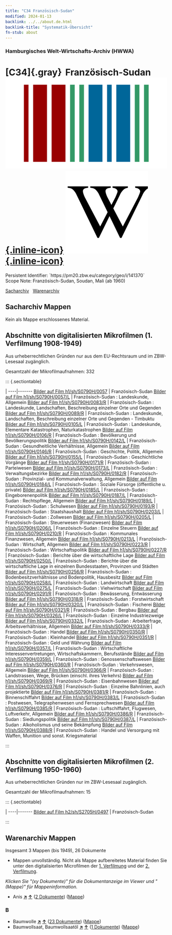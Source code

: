 ```yaml
---
title: "C34 Französisch-Sudan"
modified: 2024-01-13
backlink: ../../about.de.html
backlink-title: "Systematik-Übersicht"
fn-stub: about
---
```


### Hamburgisches Welt-Wirtschafts-Archiv (HWWA)

# [C34]{.gray}&#8201; Französisch-Sudan &#160; [![Wikidata](/images/Wikidata-logo.svg "Wikidata"){.inline-icon}](http://www.wikidata.org/entity/Q508014) [![Wikipedia](/images/Wikipedia-W.svg "Wikipedia"){.inline-icon}](https://de.wikipedia.org/wiki/Franz%C3%B6sisch-Sudan)

<div class="hint">Persistent Identifier: `https://pm20.zbw.eu/category/geo/i/141370`</div>

<div class="hint">
Scope Note: Französisch-Sudan, Soudan, Mali (ab 1960)
</div>


[Sacharchiv](#sacharchiv-mappen) &#160; [Warenarchiv](#warenarchiv-mappen)





## Sacharchiv Mappen








Kein als Mappe erschlossenes Material.



<a id="filmsections" />

## Abschnitte von digitalisierten Mikrofilmen (1. Verfilmung 1908-1949)

<p>Aus urheberrechtlichen Gründen nur aus dem EU-Rechtsraum und im ZBW-Lesesaal zugänglich.</p>


<p>Gesamtzahl der Mikrofilmaufnahmen: 332</p>





::: {.sectiontable}

 | 
----|-------
<a class="btn" href="https://pm20.zbw.eu/film/h1/sh/S0790H/0057" rel="nofollow">Bilder auf Film h1/sh/S0790H/0057</a> | Französisch-Sudan
<a class="btn" href="https://pm20.zbw.eu/film/h1/sh/S0790H/0057/L" rel="nofollow">Bilder auf Film h1/sh/S0790H/0057/L</a> | Französisch-Sudan : Landeskunde, Allgemein
<a class="btn" href="https://pm20.zbw.eu/film/h1/sh/S0790H/0083/R" rel="nofollow">Bilder auf Film h1/sh/S0790H/0083/R</a> | Französisch-Sudan : Landeskunde, Landschaften, Beschreibung einzelner Orte und Gegenden
<a class="btn" href="https://pm20.zbw.eu/film/h1/sh/S0790H/0089/R" rel="nofollow">Bilder auf Film h1/sh/S0790H/0089/R</a> | Französisch-Sudan : Landeskunde, Landschaften, Beschreibung einzelner Orte und Gegenden - Timbuktu
<a class="btn" href="https://pm20.zbw.eu/film/h1/sh/S0790H/0105/L" rel="nofollow">Bilder auf Film h1/sh/S0790H/0105/L</a> | Französisch-Sudan : Landeskunde, Elementare Katastrophen, Naturkatastrophen
<a class="btn" href="https://pm20.zbw.eu/film/h1/sh/S0790H/0106/R" rel="nofollow">Bilder auf Film h1/sh/S0790H/0106/R</a> | Französisch-Sudan : Bevölkerung und Bevölkerungspolitik
<a class="btn" href="https://pm20.zbw.eu/film/h1/sh/S0790H/0142/L" rel="nofollow">Bilder auf Film h1/sh/S0790H/0142/L</a> | Französisch-Sudan : Gesundheitliche Verhältnisse, Allgemein
<a class="btn" href="https://pm20.zbw.eu/film/h1/sh/S0790H/0146/R" rel="nofollow">Bilder auf Film h1/sh/S0790H/0146/R</a> | Französisch-Sudan : Geschichte, Politik, Allgemein
<a class="btn" href="https://pm20.zbw.eu/film/h1/sh/S0790H/0155/L" rel="nofollow">Bilder auf Film h1/sh/S0790H/0155/L</a> | Französisch-Sudan : Geschichtliche Vorgänge
<a class="btn" href="https://pm20.zbw.eu/film/h1/sh/S0790H/0171/R" rel="nofollow">Bilder auf Film h1/sh/S0790H/0171/R</a> | Französisch-Sudan : Parteiwesen
<a class="btn" href="https://pm20.zbw.eu/film/h1/sh/S0790H/0173/L" rel="nofollow">Bilder auf Film h1/sh/S0790H/0173/L</a> | Französisch-Sudan : Verwaltungsbezirke
<a class="btn" href="https://pm20.zbw.eu/film/h1/sh/S0790H/0182/R" rel="nofollow">Bilder auf Film h1/sh/S0790H/0182/R</a> | Französisch-Sudan : Provinzial- und Kommunalverwaltung, Allgemein
<a class="btn" href="https://pm20.zbw.eu/film/h1/sh/S0790H/0184/L" rel="nofollow">Bilder auf Film h1/sh/S0790H/0184/L</a> | Französisch-Sudan : Soziale Fürsorge (öffentliche u. private)
<a class="btn" href="https://pm20.zbw.eu/film/h1/sh/S0790H/0185/L" rel="nofollow">Bilder auf Film h1/sh/S0790H/0185/L</a> | Französisch-Sudan : Eingeborenenpolitik
<a class="btn" href="https://pm20.zbw.eu/film/h1/sh/S0790H/0187/L" rel="nofollow">Bilder auf Film h1/sh/S0790H/0187/L</a> | Französisch-Sudan : Rechtspflege, Allgemein
<a class="btn" href="https://pm20.zbw.eu/film/h1/sh/S0790H/0189/L" rel="nofollow">Bilder auf Film h1/sh/S0790H/0189/L</a> | Französisch-Sudan : Schulwesen
<a class="btn" href="https://pm20.zbw.eu/film/h1/sh/S0790H/0193/R" rel="nofollow">Bilder auf Film h1/sh/S0790H/0193/R</a> | Französisch-Sudan : Staatshaushalt
<a class="btn" href="https://pm20.zbw.eu/film/h1/sh/S0790H/0203/L" rel="nofollow">Bilder auf Film h1/sh/S0790H/0203/L</a> | Französisch-Sudan : Zollwesen
<a class="btn" href="https://pm20.zbw.eu/film/h1/sh/S0790H/0205/L" rel="nofollow">Bilder auf Film h1/sh/S0790H/0205/L</a> | Französisch-Sudan : Steuerwesen (Finanzwesen)
<a class="btn" href="https://pm20.zbw.eu/film/h1/sh/S0790H/0206/L" rel="nofollow">Bilder auf Film h1/sh/S0790H/0206/L</a> | Französisch-Sudan : Einzelne Steuern
<a class="btn" href="https://pm20.zbw.eu/film/h1/sh/S0790H/0210/R" rel="nofollow">Bilder auf Film h1/sh/S0790H/0210/R</a> | Französisch-Sudan : Kommunales Finanzwesen, Allgemein
<a class="btn" href="https://pm20.zbw.eu/film/h1/sh/S0790H/0213/L" rel="nofollow">Bilder auf Film h1/sh/S0790H/0213/L</a> | Französisch-Sudan : Wirtschaft, Allgemein
<a class="btn" href="https://pm20.zbw.eu/film/h1/sh/S0790H/0223/R" rel="nofollow">Bilder auf Film h1/sh/S0790H/0223/R</a> | Französisch-Sudan : Wirtschaftspolitik
<a class="btn" href="https://pm20.zbw.eu/film/h1/sh/S0790H/0227/R" rel="nofollow">Bilder auf Film h1/sh/S0790H/0227/R</a> | Französisch-Sudan : Berichte über die wirtschaftliche Lage
<a class="btn" href="https://pm20.zbw.eu/film/h1/sh/S0790H/0250/L" rel="nofollow">Bilder auf Film h1/sh/S0790H/0250/L</a> | Französisch-Sudan : Berichte über die wirtschaftliche Lage in einzelnen Bundesstaaten, Provinzen und Städten
<a class="btn" href="https://pm20.zbw.eu/film/h1/sh/S0790H/0256/R" rel="nofollow">Bilder auf Film h1/sh/S0790H/0256/R</a> | Französisch-Sudan : Bodenbesitzverhältnisse und Bodenpolitik, Hausbesitz
<a class="btn" href="https://pm20.zbw.eu/film/h1/sh/S0790H/0258/L" rel="nofollow">Bilder auf Film h1/sh/S0790H/0258/L</a> | Französisch-Sudan : Landwirtschaft
<a class="btn" href="https://pm20.zbw.eu/film/h1/sh/S0790H/0275/L" rel="nofollow">Bilder auf Film h1/sh/S0790H/0275/L</a> | Französisch-Sudan : Viehwirtschaft
<a class="btn" href="https://pm20.zbw.eu/film/h1/sh/S0790H/0291/R" rel="nofollow">Bilder auf Film h1/sh/S0790H/0291/R</a> | Französisch-Sudan : Bewässerung, Entwässerung
<a class="btn" href="https://pm20.zbw.eu/film/h1/sh/S0790H/0318/R" rel="nofollow">Bilder auf Film h1/sh/S0790H/0318/R</a> | Französisch-Sudan : Forstwirtschaft
<a class="btn" href="https://pm20.zbw.eu/film/h1/sh/S0790H/0320/L" rel="nofollow">Bilder auf Film h1/sh/S0790H/0320/L</a> | Französisch-Sudan : Fischerei
<a class="btn" href="https://pm20.zbw.eu/film/h1/sh/S0790H/0321/R" rel="nofollow">Bilder auf Film h1/sh/S0790H/0321/R</a> | Französisch-Sudan : Bergbau
<a class="btn" href="https://pm20.zbw.eu/film/h1/sh/S0790H/0326/L" rel="nofollow">Bilder auf Film h1/sh/S0790H/0326/L</a> | Französisch-Sudan : Einzelne Industriezweige
<a class="btn" href="https://pm20.zbw.eu/film/h1/sh/S0790H/0332/L" rel="nofollow">Bilder auf Film h1/sh/S0790H/0332/L</a> | Französisch-Sudan : Arbeiterfrage, Arbeitsverhältnisse, Allgemein
<a class="btn" href="https://pm20.zbw.eu/film/h1/sh/S0790H/0333/R" rel="nofollow">Bilder auf Film h1/sh/S0790H/0333/R</a> | Französisch-Sudan : Handel
<a class="btn" href="https://pm20.zbw.eu/film/h1/sh/S0790H/0350/R" rel="nofollow">Bilder auf Film h1/sh/S0790H/0350/R</a> | Französisch-Sudan : Kleinhandel
<a class="btn" href="https://pm20.zbw.eu/film/h1/sh/S0790H/0351/R" rel="nofollow">Bilder auf Film h1/sh/S0790H/0351/R</a> | Französisch-Sudan : Geld und Währung
<a class="btn" href="https://pm20.zbw.eu/film/h1/sh/S0790H/0357/L" rel="nofollow">Bilder auf Film h1/sh/S0790H/0357/L</a> | Französisch-Sudan : Wirtschaftliche Interessenvertretungen, Wirtschaftskammern, Berufsstände
<a class="btn" href="https://pm20.zbw.eu/film/h1/sh/S0790H/0359/L" rel="nofollow">Bilder auf Film h1/sh/S0790H/0359/L</a> | Französisch-Sudan : Genossenschaftswesen
<a class="btn" href="https://pm20.zbw.eu/film/h1/sh/S0790H/0360/R" rel="nofollow">Bilder auf Film h1/sh/S0790H/0360/R</a> | Französisch-Sudan : Verkehrswesen, Allgemein
<a class="btn" href="https://pm20.zbw.eu/film/h1/sh/S0790H/0366/R" rel="nofollow">Bilder auf Film h1/sh/S0790H/0366/R</a> | Französisch-Sudan : Landstrassen, Wege, Brücken (einschl. ihres Verkehrs)
<a class="btn" href="https://pm20.zbw.eu/film/h1/sh/S0790H/0369/R" rel="nofollow">Bilder auf Film h1/sh/S0790H/0369/R</a> | Französisch-Sudan : Eisenbahnwesen
<a class="btn" href="https://pm20.zbw.eu/film/h1/sh/S0790H/0376/R" rel="nofollow">Bilder auf Film h1/sh/S0790H/0376/R</a> | Französisch-Sudan : Einzelne Bahnlinien, auch projektierte
<a class="btn" href="https://pm20.zbw.eu/film/h1/sh/S0790H/0381/R" rel="nofollow">Bilder auf Film h1/sh/S0790H/0381/R</a> | Französisch-Sudan : Binnenschiffahrt
<a class="btn" href="https://pm20.zbw.eu/film/h1/sh/S0790H/0383/L" rel="nofollow">Bilder auf Film h1/sh/S0790H/0383/L</a> | Französisch-Sudan : Postwesen, Telegraphenwesen und Fernsprechwesen
<a class="btn" href="https://pm20.zbw.eu/film/h1/sh/S0790H/0385/R" rel="nofollow">Bilder auf Film h1/sh/S0790H/0385/R</a> | Französisch-Sudan : Luftschiffahrt, Flugwesen, Luftverkehr, Allgemein
<a class="btn" href="https://pm20.zbw.eu/film/h1/sh/S0790H/0386/R" rel="nofollow">Bilder auf Film h1/sh/S0790H/0386/R</a> | Französisch-Sudan : Siedlungspolitik
<a class="btn" href="https://pm20.zbw.eu/film/h1/sh/S0790H/0387/L" rel="nofollow">Bilder auf Film h1/sh/S0790H/0387/L</a> | Französisch-Sudan : Alkoholismus und seine Bekämpfung
<a class="btn" href="https://pm20.zbw.eu/film/h1/sh/S0790H/0388/R" rel="nofollow">Bilder auf Film h1/sh/S0790H/0388/R</a> | Französisch-Sudan : Handel und Versorgung mit Waffen, Munition und sonst. Kriegsmaterial


:::




## Abschnitte von digitalisierten Mikrofilmen (2. Verfilmung 1950-1960)

<p>Aus urheberrechtlichen Gründen nur im ZBW-Lesesaal zugänglich.</p>


<p>Gesamtzahl der Mikrofilmaufnahmen: 15</p>





::: {.sectiontable}

 | 
----|-------
<a class="btn" href="https://pm20.zbw.eu/film/h2/sh/S2705H/0497" rel="nofollow">Bilder auf Film h2/sh/S2705H/0497</a> | Französisch-Sudan


:::














## Warenarchiv Mappen










Insgesamt 3 Mappen (bis 1949), 26 Dokumente
- Mappen unvollständig.  Nicht als Mappe aufbereitetes Material finden Sie
unter den digitalisierten Microfilmen der [1. Verfilmung](/film/h1_wa.de.html)
und der [2. Verfilmung](/film/h2_wa.de.html).

_Klicken Sie "(xy Dokumente)" für die Dokumentanzeige im Viewer und "(Mappe)" für Mappeninformation._



- Anis [**&nearr;**](../../../ware/i/141976/about.de.html "Anis (XXX in der ganzen Welt)") [**&uarr;**](../../../ware/about.de.html#PID20-Gw01 "Warensystematik") (<a href="https://pm20.zbw.eu/iiifview/folder/wa/141976,141370" title="über: Anis : Französisch-Sudan" target="_blank">2 Dokumente</a>) ([Mappe](../../../../folder/wa/1419xx/141976/1413xx/141370/about.de.html))

### B

- Baumwolle [**&nearr;**](../../../ware/i/142089/about.de.html "Baumwolle (XXX in der ganzen Welt)") [**&uarr;**](../../../ware/about.de.html#PLW04-Bw "Warensystematik") (<a href="https://pm20.zbw.eu/iiifview/folder/wa/142089,141370" title="über: Baumwolle : Französisch-Sudan" target="_blank">23 Dokumente</a>) ([Mappe](../../../../folder/wa/1420xx/142089/1413xx/141370/about.de.html))
- Baumwollsaat, Baumwollsaatöl [**&nearr;**](../../../ware/i/142093/about.de.html "Baumwollsaat, Baumwollsaatöl (XXX in der ganzen Welt)") [**&uarr;**](../../../ware/about.de.html#PID20-Oe01 "Warensystematik") (<a href="https://pm20.zbw.eu/iiifview/folder/wa/142093,141370" title="über: Baumwollsaat, Baumwollsaatöl : Französisch-Sudan" target="_blank">1 Dokumente</a>) ([Mappe](../../../../folder/wa/1420xx/142093/1413xx/141370/about.de.html))




